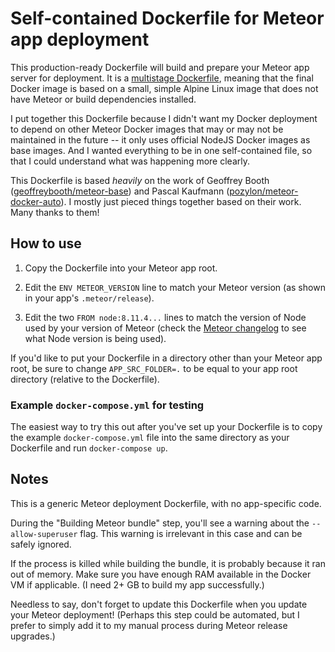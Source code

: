 # Self-contained Dockerfile for Meteor app deployment

This production-ready Dockerfile will build and prepare your Meteor app server for deployment. It is a [multistage Dockerfile](https://docs.docker.com/develop/develop-images/multistage-build/), meaning that the final Docker image is based on a small, simple Alpine Linux image that does not have Meteor or build dependencies installed.

I put together this Dockerfile because I didn't want my Docker deployment to depend on other Meteor Docker images that may or may not be maintained in the future -- it only uses official NodeJS Docker images as base images. And I wanted everything to be in one self-contained file, so that I could understand what was happening more clearly.

This Dockerfile is based *heavily* on the work of
Geoffrey Booth ([geoffreybooth/meteor-base](https://github.com/disney/meteor-base)) and
Pascal Kaufmann ([pozylon/meteor-docker-auto](https://github.com/pozylon/meteor-docker-auto)). I mostly just pieced things together based on their work. Many thanks to them!

## How to use

1. Copy the Dockerfile into your Meteor app root.

2. Edit the `ENV METEOR_VERSION` line to match your Meteor version (as shown in your app's `.meteor/release`).

3. Edit the two `FROM node:8.11.4...` lines to match the version of Node used by your version of Meteor (check the [Meteor changelog](https://docs.meteor.com/changelog.html) to see what Node version is being used).

If you'd like to put your Dockerfile in a directory other than your Meteor app root, be sure to change `APP_SRC_FOLDER=.` to be equal to your app root directory (relative to the Dockerfile).

### Example `docker-compose.yml` for testing

The easiest way to try this out after you've set up your Dockerfile is to copy the example `docker-compose.yml` file into the same directory as your Dockerfile and run `docker-compose up`.

## Notes

This is a generic Meteor deployment Dockerfile, with no app-specific code.

During the "Building Meteor bundle" step, you'll see a warning about the `--allow-superuser` flag. This warning is irrelevant in this case and can be safely ignored.

If the process is killed while building the bundle, it is probably because it ran out of memory. Make sure you have enough RAM available in the Docker VM if applicable. (I need 2+ GB to build my app successfully.)

Needless to say, don't forget to update this Dockerfile when you update your Meteor deployment! (Perhaps this step could be automated, but I prefer to simply add it to my manual process during Meteor release upgrades.)

